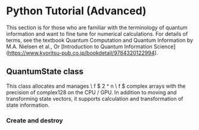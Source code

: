 # Python Tutorial (Advanced)

This section is for those who are familiar with the terminology of quantum information and want to fine tune for numerical calculations. For details of terms, see the textbook Quantum Computation and Quantum Information by M.A. Nielsen et al., Or [Introduction to Quantum Information Science] (https://www.kyoritsu-pub.co.jp/bookdetail/9784320122994).

## QuantumState class
This class allocates and manages \ f $ 2 ^ n \ f $ complex arrays with the precision of complex128 on the CPU / GPU. In addition to moving and transforming state vectors, it supports calculation and transformation of state information.

### Create and destroy
